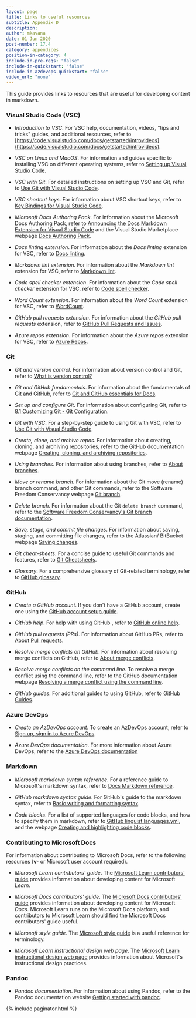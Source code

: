 ```yaml
---
layout: page
title: Links to useful resources
subtitle: Appendix D
description:
author: mkavana
date: 01 Jun 2020
post-number: 17.4
category: appendices
position-in-category: 4
include-in-pre-reqs: "false"
include-in-quickstart: "false"
include-in-azdevops-quickstart: "false"
video_url: "none"
---
```


This guide provides links to resources that are useful for developing content in markdown.

### Visual Studio Code (VSC)

- *Introduction to VSC*. For VSC help, documentation, videos, "tips and tricks" guides, and additional resources, refer to [https://code.visualstudio.com/docs/getstarted/introvideos](https://code.visualstudio.com/docs/getstarted/introvideos).

- *VSC on Linux and MacOS*. For information and guides specific to installing VSC on different operating systems, refer to [Setting up Visual Studio Code](https://code.visualstudio.com/Docs/setup/setup-overview).

- *VSC with Git*. For detailed instructions on setting up VSC and Git, refer to [Use Git with Visual Studio Code](https://www.virtualizationhowto.com/2017/08/use-git-visual-studio-code/).

- *VSC shortcut keys*. For information about VSC shortcut keys, refer to [Key Bindings for Visual Studio Code](https://code.visualstudio.com/docs/getstarted/keybindings).

- *Microsoft Docs Authoring Pack*. For information about the Microsoft Docs Authoring Pack, refer to [Announcing the Docs Markdown Extension for Visual Studio Code](https://docs.microsoft.com/teamblog/docs-extension) and the Visual Studio Marketplace webpage [Docs Authoring Pack](https://marketplace.visualstudio.com/items?itemName=docsmsft.docs-authoring-pack).

- *Docs linting extension*. For information about the *Docs linting* extension for VSC, refer to [Docs linting](https://marketplace.visualstudio.com/items?itemName=docsmsft.docs-linting).

- *Markdown lint extension*. For information about the *Markdown lint* extension for VSC, refer to [Markdown lint](https://marketplace.visualstudio.com/items?itemName=DavidAnson.vscode-markdownlint).

- *Code spell checker extension*. For information about the *Code spell checker* extension for VSC, refer to [Code spell checker](https://marketplace.visualstudio.com/items?itemName=streetsidesoftware.code-spell-checker).

- *Word Count extension*. For information about the *Word Count* extension for VSC, refer to [WordCount](https://marketplace.visualstudio.com/items?itemName=ms-vscode.wordcount).

- *GitHub pull requests extension*. For information about the *GitHub pull requests* extension, refer to [GitHub Pull Requests and Issues](https://marketplace.visualstudio.com/items?itemName=GitHub.vscode-pull-request-github).

- *Azure repos extension*. For information about the *Azure repos* extension for VSC, refer to [Azure Repos](https://marketplace.visualstudio.com/items?itemName=ms-vsts.team).

### Git

- *Git and version control*. For information about version control and Git, refer to [What is version control?](https://docs.microsoft.com/azure/devops/learn/git/what-is-version-control)

- *Git and GitHub fundamentals*. For information about the fundamentals of Git and GitHub, refer to [Git and GitHub essentials for Docs](https://docs.microsoft.com/contribute/git-github-fundamentals).

- *Set up and configure Git*. For information about configuring Git, refer to [8.1 Customizing Git - Git Configuration](https://www.git-scm.com/book/en/v2/Customizing-Git-Git-Configuration).

- *Git with VSC*. For a step-by-step guide to using Git with VSC, refer to [Use Git with Visual Studio Code](https://www.virtualizationhowto.com/2017/08/use-git-visual-studio-code/).

- *Create, clone, and archive repos*. For information about creating, cloning, and archiving repositories, refer to the GitHub documentation webpage [Creating, cloning, and archiving repositories](https://docs.github.com/github/creating-cloning-and-archiving-repositories).

- *Using branches*. For information about using branches, refer to [About branches](https://help.github.com/github/collaborating-with-issues-and-pull-requests/about-branches).

- *Move or rename branch*. For information about the Git move (rename) branch command, and other Git commands, refer to the Software Freedom Conservancy webpage [Git branch](https://git-scm.com/docs/git-branch).

- *Delete branch*. For information about the Git `delete branch` command, refer to the [Software Freedom Conservancy's Git branch documentation](https://git-scm.com/docs/git-branch).

- *Save, stage, and commit file changes*. For information about saving, staging, and committing file changes, refer to the Atlassian/ BitBucket webpage [Saving changes](https://www.atlassian.com/git/tutorials/saving-changes).

- *Git cheat-sheets*. For a concise guide to useful Git commands and features, refer to [Git Cheatsheets](https://help.github.com/en/github/getting-started-with-github/git-cheatsheet).

- *Glossary*. For a comprehensive glossary of Git-related terminology, refer to [GitHub glossary](https://docs.github.com/github/getting-started-with-github/github-glossary).

### GitHub

- *Create a GitHub account*. If you don't have a GitHub account, create one using the [GitHub account setup guide](https://docs.microsoft.com/contribute/get-started-setup-github).

- *GitHub help*. For help with using GitHub , refer to [GitHub online help](https://help.github.com/).

- *GitHub pull requests (PRs)*. For information about GitHub PRs, refer to [About Pull requests](https://help.github.com/github/collaborating-with-issues-and-pull-requests/about-pull-requests).

- *Resolve merge conflicts on GitHub*. For information about resolving merge conflicts on GitHub, refer to [About merge conflicts](https://docs.github.com/github/collaborating-with-issues-and-pull-requests/about-merge-conflicts).

- *Resolve merge conflicts on the command line*. To resolve a merge conflict using the command line, refer to the GitHub documentation webpage [Resolving a merge conflict using the command line](https://docs.github.com/github/collaborating-with-issues-and-pull-requests/resolving-a-merge-conflict-using-the-command-line).

- *GitHub guides*. For additional guides to using GitHub, refer to [GitHub Guides](https://guides.github.com/).

### Azure DevOps

- *Create an AzDevOps account*. To create an AzDevOps account, refer to [Sign up, sign in to Azure DevOps](https://docs.microsoft.com/azure/devops/user-guide/sign-up-invite-teammates?view=azure-devops).

- *Azure DevOps documentation*. For more information about Azure DevOps, refer to the [Azure DevOps documentation](https://docs.microsoft.com/azure/devops/?view=azure-devops)

### Markdown

- *Microsoft markdown syntax reference*. For a reference guide to Microsoft's markdown syntax, refer to [Docs Markdown reference](https://docs.microsoft.com/contribute/markdown-reference).

- *GitHub markdown syntax guide*. For GitHub's guide to the markdown syntax, refer to [Basic writing and formatting syntax](https://help.github.com/en/github/writing-on-github/basic-writing-and-formatting-syntax).

- *Code blocks*. For a list of supported languages for code blocks, and how to specify them in markdown, refer to [GitHub linguist languages.yml](https://github.com/github/linguist/blob/master/lib/linguist/languages.yml), and the webpage [Creating and highlighting code blocks](https://help.github.com/en/github/writing-on-github/creating-and-highlighting-code-blocks).

### Contributing to Microsoft Docs

For information about contributing to Microsoft Docs, refer to the following resources (**v-** or Microsoft user account required).

- *Microsoft Learn contributors' guide*. The [Microsoft Learn contributors' guide](https://review.docs.microsoft.com/learn-docs/docs/?branch=master) provides information about developing content for Microsoft *Learn*.

- *Microsoft Docs contributors' guide*. The [Microsoft Docs contributors' guide](https://review.docs.microsoft.com/help/contribute/?branch=master) provides information about developing content for Microsoft *Docs*. Microsoft Learn runs on the Microsoft Docs platform, and contributors to Microsoft Learn should find the Microsoft Docs contributors' guide useful.

- *Microsoft style guide*. The [Microsoft style guide](https://styleguides.azurewebsites.net/StyleGuide/List) is a useful reference for terminology.

- *Microsoft Learn instructional design web page*. The [Microsoft Learn instructional design web page](https://aka.ms/learn/id) provides information about Microsoft's instructional design practices.

### Pandoc

- *Pandoc documentation*. For information about using Pandoc, refer to the Pandoc documentation website [Getting started with pandoc](https://pandoc.org/getting-started.html).

{% include paginator.html %}
